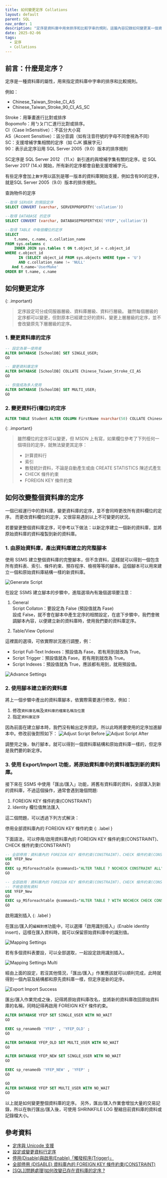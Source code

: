 ```yaml
---
title: 如何變更定序 Collations
layout: default
parent: SQL
nav_order: 1
description: "定序是資料庫中用來排序和比較字串的規則，這篇內容記錄如何變更某一個資料庫的定序。"
date: 2025-02-06
tags:
  - 定序
  - Collations
---
```


## 前言：什麼是定序？

 定序是一種資料庫的屬性，用來指定資料庫中字串的排序和比較規則。

例如：
- Chinese_Taiwan_Stroke_CI_AS
- Chinese_Taiwan_Stroke_90_CI_AS_SC

Stroke：用筆畫進行比對或排序<br>
Bopomofo：用ㄅㄆㄇㄈ進行比對或排序。<br>
CI（Case InSensitive）：不區分大小寫<br>
AS（Accent Sensitive）：區分音調（如有注音符號的字母不同會視為不同）<br>
SC：支援增補字集相關的定序（如 CJK 擴展字元）<br>
90：表示此定序沿用 SQL Server 2005（9.0）版本的排序規則<br>

SC定序是 SQL Server 2012 （11.x）新引進的與增補字集有關的定序。從 SQL Server 2017 (14.x) 開始，所有新的定序都會自動支援增補字元。

有些定序會加上`數字`用以區別是哪一版本的資料庫開始支援，例如含有90的定序，就是SQL Server 2005（9.0）版本的排序規則。<br>

查詢物件的定序
```sql
--取得 SERVER 的預設定序
SELECT CONVERT (varchar, SERVERPROPERTY('collation'))

--取得 DATABASE 的定序
SELECT CONVERT (varchar, DATABASEPROPERTYEX('YFEP','collation'))

--取得 TABLE 中每個欄位的定序
SELECT
	t.name, c.name, c.collation_name 
FROM sys.columns c 
	INNER JOIN sys.tables t ON t.object_id = c.object_id
WHERE c.object_id
      IN (SELECT object_id FROM sys.objects WHERE type = 'U')
      AND c.collation_name != 'NULL'
   And t.name='UserMake'
ORDER BY t.name, c.name
```

## 如何變更定序

{: .important}
>定序設定可分成伺服器層級、資料庫層級、資料行層級。
>雖然每個層級的定序都可以變更，但對原本已經建立好的資料，變更上層層級的定序，並不會改變原先下層層級的定序。

### 1. 變更資料庫的定序
```sql
-- 設定為單一使用者
ALTER DATABASE [SchoolDB] SET SINGLE_USER;
GO

-- 變更資料庫定序
ALTER DATABASE [SchoolDB] COLLATE Chinese_Taiwan_Stroke_CI_AS
GO

-- 恢復成為多人使用
ALTER DATABASE [SchoolDB] SET MULTI_USER;
GO
```

### 2. 變更資料行(欄位)的定序
```sql
ALTER TABLE Student ALTER COLUMN FirstName nvarchar(50) COLLATE Chinese_Taiwan_Stroke_CI_AS
```

{: .important}
>雖然欄位的定序可以變更，但 MSDN 上有寫，如果欄位參考了下列任何一個項目的定序，就無法變更其定序：
>- 計算資料行
>- 索引
>- 散發統計資料，不論是自動產生或由 CREATE STATISTICS 陳述式產生
>- CHECK 條件約束
>- FOREIGN KEY 條件約束

## 如何改變整個資料庫的定序

一個已經運行中的資料庫，變更資料庫的定序，並不會同時更改所有資料欄位的定序。
而更改資料欄位的定序，又很容易遇到以上不可變更的狀況。

若要變更整個資料庫定序，可參考以下做法：以新定序建立一個新的資料庫，並將原始資料庫的資料複製到新的資料庫。

### 1. 由原始資料庫，產出資料庫建立的完整腳本

使用 SSMS 建立整個資料庫的完整腳本，但不含資料，這樣就可以得到一個包含所有資料表、索引、條件約束、預存程序、檢視等等的腳本。這個腳本可以用來建立一個和原始資料庫結構一樣的新資料庫。

![Generate Script](images/generate-script.png)

在設定 SSMS 建立腳本的步驟中，進階選項內有幾個選項要注意：
1. General<br>
Script Collaton：要設定為 False (預設值就為 Fase)<br>
設成 False，就不會在腳本中產生定序的相關設定，在底下步驟中，我們會微調腳本內容，以便建立新的資料庫時，使用我們要的資料庫定序。

2. Table/View Optionsl

這裡面的選項，可依實際狀況進行調整，例：

- Script Full-Text Indexes：預設值為 Fase，若有用到就改為 True。
- Script Trigger：預設值就為 Fase，若有用到就改為 True。
- Script Indexes：預設值就為 True，應該都有用到，就用預設值。

![Advance Settings](images/advance-options.png)

### 2. 使用腳本建立新的資料庫

將上一個步驟中產出的資料庫腳本，依實際需要進行修改，例如：

1. 修改`資料庫名稱`及`資料庫的檔案名稱及位置`
2. 指定`資料庫定序`

因為前面在建立腳本時，我們沒有輸出定序資訊，所以此時將要使用的定序加進腳本中。修改前後對照如下：
![Adjust Script Before](images/adjust-script-before.png)
![Adjust Script After](images/adjust-script-after.png)
   
調整完之後，執行腳本，就可以得到一個資料庫結構和原始資料庫一樣的，但定序是我們要的新定序。

### 3. 使用 Export/Import 功能，將原始資料庫中的資料複製到新的資料庫。

接下來在 SSMS 中使用「匯出/匯入」功能，將舊有資料庫的資料，全部匯入到新的資料庫，不過這個操作，通常會遇到幾個問題:

1. FOREIGN KEY 條件約束(CONSTRAINT)
2. Identity 欄位值無法匯入

這二個問題，可以透過下列方式解決：

停用全部資料庫內的 FOREIGN KEY 條件約束
{: .label }

下面語法，可以停用/啟用資料庫內的 FOREIGN KEY 條件約束(CONSTRAINT)、CHECK 條件約束(CONSTRAINT)
```sql
-- 全部停用：資料庫內的 FOREIGN KEY 條件約束(CONSTRAINT)、CHECK 條件約束(CONSTRAINT)
USE YFEP_New
GO
EXEC sp_MSforeachtable @command1="ALTER TABLE ? NOCHECK CONSTRAINT ALL"
GO

-- 全部啟用：資料庫內的 FOREIGN KEY 條件約束(CONSTRAINT)、CHECK 條件約束(CONSTRAINT)
-- 不檢查現有資料
USE YFEP_New
GO
EXEC sp_MSforeachtable @command1="ALTER TABLE ? WITH NOCHECK CHECK CONSTRAINT ALL"
GO
```

啟用識別插入
{: .label }

在匯出/匯入的`編輯對應`功能中，可以選擇「啟用識別插入」(Enable identity insert)，這樣在匯入資料時，就可以保留原始資料庫中的識別值。

![Mapping Settings](images/mapping-settings.png)

若有多個資料表要設，可以全部選取，一起設定啟用識別插入。

![Mapping Settings Multi](images/mapping-settings-multi.png)

經由上面的設定，若沒其他情況，「匯出/匯入」作業應該就可以順利完成，此時就得到一個內容及結構都和原先資料庫一樣，但定序是新的定序。

![Export Import Success](images/export-import-success.png)

匯出/匯入作業完成之後，記得將原始資料庫改名，並將新的資料庫改回原始資料庫的名稱，同時記得再啟用 FOREIGN KEY 條件約束。

```sql
ALTER DATABASE YFEP SET SINGLE_USER WITH NO_WAIT
GO

EXEC sp_renamedb 'YFEP' , 'YFEP_OLD' ;
GO

ALTER DATABASE YFEP_OLD SET MULTI_USER WITH NO_WAIT
GO

ALTER DATABASE YFEP_NEW SET SINGLE_USER WITH NO_WAIT
GO

EXEC sp_renamedb 'YFEP_NEW' , 'YFEP' ;
GO

GO
ALTER DATABASE YFEP SET MULTI_USER WITH NO_WAIT
GO
```

以上就是如何變更整個資料庫的定序。
另外，匯出/匯入作業會增加大量的交易記錄，所以在執行匯出/匯入後，可使用 SHRINKFILE LOG 壓縮目前資料庫的資料或記錄檔大小。


## 參考資料
- <a target="_blank" href="https://learn.microsoft.com/zh-tw/sql/relational-databases/collations/collation-and-unicode-support?view=sql-server-ver16">定序與 Unicode 支援</a>
- <a target="_blank" href="https://learn.microsoft.com/zh-tw/sql/relational-databases/collations/set-or-change-the-column-collation?view=sql-server-ver16">設定或變更資料行定序</a>
- <a target="_blank" href="https://sharedderrick.blogspot.com/2010/09/disableenabletrigger.html">停用(Disable)與啟用(Enable)「觸發程序(Trigger)」</a>
- <a target="_blank" href="https://sharedderrick.blogspot.com/2017/06/sql-server-disable-foreign-key.html">全部停用 (DISABLE) 資料庫內的 FOREIGN KEY 條件約束(CONSTRAINT)</a>
- <a target="_blank" href="https://dotblogs.com.tw/jamesfu/2016/12/10/Change_Database_Collate">[SQL][問題處理]如何改變已存在資料庫的定序 ?</a>